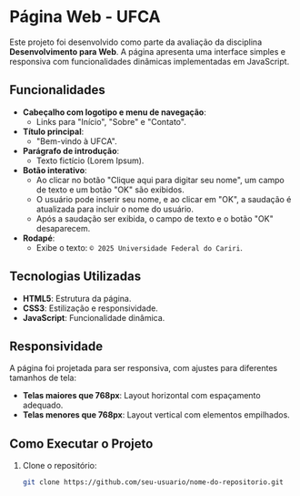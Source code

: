 # Página Web - UFCA

Este projeto foi desenvolvido como parte da avaliação da disciplina **Desenvolvimento para Web**. A página apresenta uma interface simples e responsiva com funcionalidades dinâmicas implementadas em JavaScript.

##  Funcionalidades

- **Cabeçalho com logotipo e menu de navegação**:
  - Links para "Início", "Sobre" e "Contato".
- **Título principal**:
  - "Bem-vindo à UFCA".
- **Parágrafo de introdução**:
  - Texto fictício (Lorem Ipsum).
- **Botão interativo**:
  - Ao clicar no botão "Clique aqui para digitar seu nome", um campo de texto e um botão "OK" são exibidos.
  - O usuário pode inserir seu nome, e ao clicar em "OK", a saudação é atualizada para incluir o nome do usuário.
  - Após a saudação ser exibida, o campo de texto e o botão "OK" desaparecem.
- **Rodapé**:
  - Exibe o texto: `© 2025 Universidade Federal do Cariri`.

##  Tecnologias Utilizadas

- **HTML5**: Estrutura da página.
- **CSS3**: Estilização e responsividade.
- **JavaScript**: Funcionalidade dinâmica.

##  Responsividade

A página foi projetada para ser responsiva, com ajustes para diferentes tamanhos de tela:
- **Telas maiores que 768px**: Layout horizontal com espaçamento adequado.
- **Telas menores que 768px**: Layout vertical com elementos empilhados.

##  Como Executar o Projeto

1. Clone o repositório:
   ```bash
   git clone https://github.com/seu-usuario/nome-do-repositorio.git